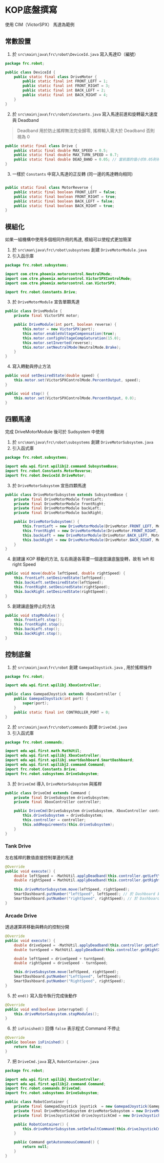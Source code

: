 <!-- title: CIM KOP底盤撰寫 -->
<!-- description: 控制 KOP 底盤 -->
<!-- category: KOP -->
<!-- tags: Programming -->
<!-- published time: 2024/08/12 -->

# KOP底盤撰寫
使用 CIM（VictorSPX） 馬達為範例

## 常數設置
1. 於 `src\main\java\frc\robot\DeviceId.java` 寫入馬達ID（編號）
```java
package frc.robot;

public class DeviceId {
    public static final class DriveMotor {
        public static final int FRONT_LEFT = 1;
        public static final int FRONT_RIGHT = 3;
        public static final int BACK_LEFT = 2;
        public static final int BACK_RIGHT = 4;
    }
}

```

2. 於 `src\main\java\frc\robot\Constants.java` 寫入馬達前進和旋轉最大速度與 Deadband


> Deadband 用於防止搖桿無法完全歸零, 搖桿輸入需大於 Deadband 否則視為 0

```java
public static final class Drive {
    public static final double MAX_SPEED = 0.5;
    public static final double MAX_TURN_SPEED = 0.7;
    public static final double DEAD_BAND = 0.05; // 當前面的值小於0.05則視為0
}

```

3. 一樣於 `Constants` 中寫入馬達的正反轉 (同一邊的馬達轉向相同)
```java

public static final class MotorReverse {
    public static final boolean FRONT_LEFT = false;
    public static final boolean FRONT_RIGHT = true;
    public static final boolean BACK_LEFT = false;
    public static final boolean BACK_RIGHT = true;
}
```

## 模組化
如果一組機構中使用多個相同作用的馬達, 模組可以使程式更加簡潔

1. 於 `src\man\java\frc\robot\subsystems` 創建 `DriveMotorModule.java`
2. 引入函示庫
```java
package frc.robot.subsystems;

import com.ctre.phoenix.motorcontrol.NeutralMode;
import com.ctre.phoenix.motorcontrol.VictorSPXControlMode;
import com.ctre.phoenix.motorcontrol.can.VictorSPX;

import frc.robot.Constants.Drive;
```

3. 於 `DriveMotorModule` 宣告單顆馬達
```java
public class DriveModule {
    private final VictorSPX motor;

    public DriveModule(int port, boolean reverse) {
        this.motor = new VictorSPX(port);
        this.motor.enableVoltageCompensation(true);
        this.motor.configVoltageCompSaturation(15.0);
        this.motor.setInverted(reverse);
        this.motor.setNeutralMode(NeutralMode.Brake);
    }
}
```

4. 寫入轉動與停止方法
```java
public void setDesiredState(double speed) {
    this.motor.set(VictorSPXControlMode.PercentOutput, speed);
}

public void stop() {
    this.motor.set(VictorSPXControlMode.PercentOutput, 0.0);
}
```

## 四顆馬達
完成 DriveMotorModule 後可於 Sudsystem 中使用

1. 於 `src\man\java\frc\robot\subsystems` 創建 `DriveMotorSubsystem.java`
2. 引入函式庫
```java
package frc.robot.subsystems;

import edu.wpi.first.wpilibj2.command.SubsystemBase;
import frc.robot.Constants.MotorReverse;
import frc.robot.DeviceId.DriveMotor;
```

3. 於 `DriveMotorSubsystem` 宣告四顆馬達
```java
public class DriveMotorSubsystem extends SubsystemBase {
    private final DriveMotorModule frontLeft;
    private final DriveMotorModule frontRight;
    private final DriveMotorModule backLeft;
    private final DriveMotorModule backRight;

    public DriveMotorSubsystem() {
        this.frontLeft = new DriveMotorModule(DriveMotor.FRONT_LEFT, MotorReverse.FRONT_LEFT);
        this.frontRight = new DriveMotorModule(DriveMotor.FRONT_RIGHT, MotorReverse.FRONT_RIGHT);
        this.backLeft = new DriveMotorModule(DriveMotor.BACK_LEFT, MotorReverse.BACK_LEFT);
        this.backRight = new DriveMotorModule(DriveMotor.BACK_RIGHT, MotorReverse.BACK_RIGHT);
    }
}
```

4. 創建讓 KOP 移動的方法, 左右兩邊各需要一個速度讓底盤旋轉，故有 left 和 right Speed
```java
public void move(double leftSpeed, double rightSpeed) {
    this.frontLeft.setDesiredState(leftSpeed);
    this.backLeft.setDesiredState(leftSpeed);
    this.frontRight.setDesiredState(rightSpeed);
    this.backRight.setDesiredState(rightSpeed);
}
```

5. 創建讓底盤停止的方法
```java
public void stopModules() {
    this.frontLeft.stop();
    this.frontRight.stop();
    this.backLeft.stop();
    this.backRight.stop();
}
```

## 控制底盤
1. 於 `src\main\java\frc\robot` 創建 `GamepadJoystick.java` , 用於搖桿操作
```java
package frc.robot;

import edu.wpi.first.wpilibj.XboxController;

public class GamepadJoystick extends XboxController {
    public GamepadJoystick(int port) {
        super(port);
    }
    public static final int CONTROLLER_PORT = 0;
}
```
2. 於 `src\main\java\frc\robot\commands` 創建 `DriveCmd.java`
3. 引入函式庫
```java
package frc.robot.commands;

import edu.wpi.first.math.MathUtil;
import edu.wpi.first.wpilibj.XboxController;
import edu.wpi.first.wpilibj.smartdashboard.SmartDashboard;
import edu.wpi.first.wpilibj2.command.Command;
import frc.robot.Constants.Drive;
import frc.robot.subsystems.DriveSubsystem;
```

3. 於 `DriveCmd` 導入 `DriveMotorSubsystem` 與搖桿
```java
public class DriveCmd extends Command {
	private final DriveSubsystem driveSubsystem;
	private final XboxController controller;

	public DriveCmd(DriveSubsystem driveSubsystem, XboxController controller) {
		this.driveSubsystem = driveSubsystem;
		this.controller = controller;
		this.addRequirements(this.driveSubsystem);
	}
}
```
### Tank Drive
左右搖桿的數值直接控制單邊的馬達

```java
@Override
public void execute() {
    double leftSpeed = -MathUtil.applyDeadband(this.controller.getLeftY(), Drive.DEAD_BAND) * Drive.MAX_SPEED;
    double rightSpeed = MathUtil.applyDeadband(this.controller.getRightY(), Drive.DEAD_BAND) * Drive.MAX_TURN_SPEED;
		
    this.driveMotorSubsystem.move(leftSpeed, rightSpeed);
    SmartDashboard.putNumber("leftSpeed", leftSpeed); // 於 Dashboard 顯示左速度值
    SmartDashboard.putNumber("rightSpeed", rightSpeed); // 於 Dashboard 顯示右速度值
}
```

### Arcade Drive
透過運算將移動與轉向的控制分開

```java
@Override
public void execute() {
	double driveSpeed = -MathUtil.applyDeadband(this.controller.getLeftY(), Drive.DEAD_BAND) * Drive.MAX_SPEED;
	double turnSpeed = MathUtil.applyDeadband(this.controller.getRightX(), Drive.DEAD_BAND) * Drive.MAX_TURN_SPEED;

	double leftSpeed = driveSpeed + turnSpeed;
	double rightSpeed = driveSpeed - turnSpeed;

	this.driveSubsystem.move(leftSpeed, rightSpeed);
	SmartDashboard.putNumber("LeftSpeed", leftSpeed);
	SmartDashboard.putNumber("RightSpeed", rightSpeed);
}
```

5. 於 `end()` 寫入指令執行完成後動作
```java
@Override
public void end(boolean interrupted) {
    this.driveMotorSubsystem.stopModules();
}
```

6. 於 `isFinished()` 回傳 `false` 表示程式 Command 不停止
```java
@Override
public boolean isFinished() {
    return false;
}
```

7. 把 `DriveCmd.java` 寫入 `RobotContainer.java`
```java
package frc.robot;

import edu.wpi.first.wpilibj.XboxController;
import edu.wpi.first.wpilibj2.command.Command;
import frc.robot.commands.DriveCmd;
import frc.robot.subsystems.DriveSubsystem;

public class RobotContainer {
    private final GamepadJoystick joystick  = new GamepadJoystick(GamepadJoystick.CONTROLLER_PORT);
    private final DriveMotorSubsystem driveMotorSubsystem = new DriveMotorSubsystem();
    private final DriveJoystickCmd driveJoystickCmd = new DriveJoystickCmd(driveMotorSubsystem, joystick);

    public RobotContainer() {
	    this.driveMotorSubsystem.setDefaultCommand(this.driveJoystickCmd);
    }

    public Command getAutonomousCommand() {
	    return null;
    }
}
```